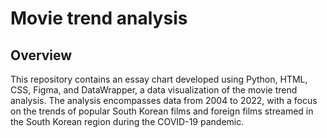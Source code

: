 # Movie trend analysis

## Overview

This repository contains an essay chart developed using Python, HTML, CSS, Figma, and DataWrapper, a data visualization of the movie trend analysis. The analysis encompasses data from 2004 to 2022, with a focus on the trends of popular South Korean films and foreign films streamed in the South Korean region during the COVID-19 pandemic. 